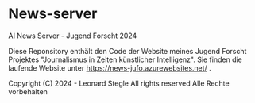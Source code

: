 # News-server
AI News Server - Jugend Forscht 2024

Diese Reponsitory enthält den Code der Website meines Jugend Forscht Projektes "Journalismus in Zeiten künstlicher Intelligenz".
Sie finden die laufende Website unter https://news-jufo.azurewebsites.net/ .


Copyright (C) 2024 - Leonard Stegle
All rights reserved
Alle Rechte vorbehalten
